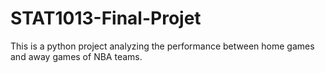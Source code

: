 # STAT1013-Final-Projet
This is a python project analyzing the performance between home games and away games of NBA teams.
